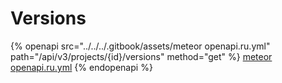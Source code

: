 # Versions

{% openapi src="../../../.gitbook/assets/meteor openapi.ru.yml" path="/api/v3/projects/{id}/versions" method="get" %}
[meteor openapi.ru.yml](<../../../.gitbook/assets/meteor openapi.ru.yml>)
{% endopenapi %}
